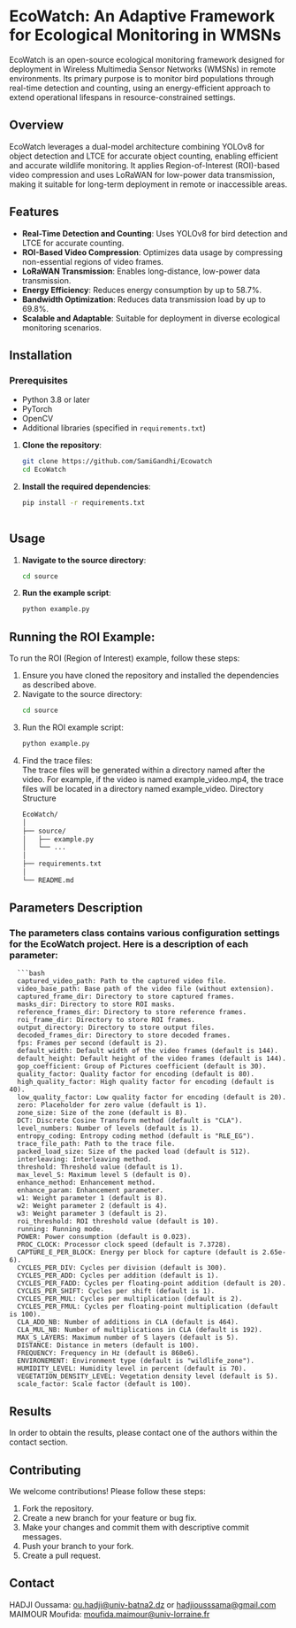 # EcoWatch: An Adaptive Framework for Ecological Monitoring in WMSNs

EcoWatch is an open-source ecological monitoring framework designed for deployment in Wireless Multimedia Sensor Networks (WMSNs) in remote environments. Its primary purpose is to monitor bird populations through real-time detection and counting, using an energy-efficient approach to extend operational lifespans in resource-constrained settings.

## Overview

EcoWatch leverages a dual-model architecture combining YOLOv8 for object detection and LTCE for accurate object counting, enabling efficient and accurate wildlife monitoring. It applies Region-of-Interest (ROI)-based video compression and uses LoRaWAN for low-power data transmission, making it suitable for long-term deployment in remote or inaccessible areas.

## Features

- **Real-Time Detection and Counting**: Uses YOLOv8 for bird detection and LTCE for accurate counting.
- **ROI-Based Video Compression**: Optimizes data usage by compressing non-essential regions of video frames.
- **LoRaWAN Transmission**: Enables long-distance, low-power data transmission.
- **Energy Efficiency**: Reduces energy consumption by up to 58.7%.
- **Bandwidth Optimization**: Reduces data transmission load by up to 69.8%.
- **Scalable and Adaptable**: Suitable for deployment in diverse ecological monitoring scenarios.

## Installation

### Prerequisites

- Python 3.8 or later
- PyTorch
- OpenCV
- Additional libraries (specified in `requirements.txt`)


1. **Clone the repository**:
   ```bash
   git clone https://github.com/SamiGandhi/Ecowatch
   cd EcoWatch
   
2. **Install the required dependencies**:
    ```bash
    pip install -r requirements.txt
  
## Usage

1. **Navigate to the source directory**:
   ```bash
   cd source

2. **Run the example script**:
   ```bash
   python example.py

## Running the ROI Example:
To run the ROI (Region of Interest) example, follow these steps:
1. Ensure you have cloned the repository and installed the dependencies as described above.
2. Navigate to the source directory:
   ```bash
   cd source

3. Run the ROI example script:
      ```bash
      python example.py
4. Find the trace files:   
      The trace files will be generated within a directory named after the video.
      For example, if the video is named example_video.mp4, the trace files will be located in a directory named example_video.
      Directory Structure
      ```bash
      EcoWatch/
      │
      ├── source/
      │   ├── example.py
      │   └── ...
      │
      ├── requirements.txt
      │
      └── README.md

## Parameters Description
### The parameters class contains various configuration settings for the EcoWatch project. Here is a description of each parameter:
      ```bash
      captured_video_path: Path to the captured video file.
      video_base_path: Base path of the video file (without extension).
      captured_frame_dir: Directory to store captured frames.
      masks_dir: Directory to store ROI masks.
      reference_frames_dir: Directory to store reference frames.
      roi_frame_dir: Directory to store ROI frames.
      output_directory: Directory to store output files.
      decoded_frames_dir: Directory to store decoded frames.
      fps: Frames per second (default is 2).
      default_width: Default width of the video frames (default is 144).
      default_height: Default height of the video frames (default is 144).
      gop_coefficient: Group of Pictures coefficient (default is 30).
      quality_factor: Quality factor for encoding (default is 80).
      high_quality_factor: High quality factor for encoding (default is 40).
      low_quality_factor: Low quality factor for encoding (default is 20).
      zero: Placeholder for zero value (default is 1).
      zone_size: Size of the zone (default is 8).
      DCT: Discrete Cosine Transform method (default is "CLA").
      level_numbers: Number of levels (default is 1).
      entropy_coding: Entropy coding method (default is "RLE_EG").
      trace_file_path: Path to the trace file.
      packed_load_size: Size of the packed load (default is 512).
      interleaving: Interleaving method.
      threshold: Threshold value (default is 1).
      max_level_S: Maximum level S (default is 0).
      enhance_method: Enhancement method.
      enhance_param: Enhancement parameter.
      w1: Weight parameter 1 (default is 8).
      w2: Weight parameter 2 (default is 4).
      w3: Weight parameter 3 (default is 2).
      roi_threshold: ROI threshold value (default is 10).
      running: Running mode.
      POWER: Power consumption (default is 0.023).
      PROC_CLOCK: Processor clock speed (default is 7.3728).
      CAPTURE_E_PER_BLOCK: Energy per block for capture (default is 2.65e-6).
      CYCLES_PER_DIV: Cycles per division (default is 300).
      CYCLES_PER_ADD: Cycles per addition (default is 1).
      CYCLES_PER_FADD: Cycles per floating-point addition (default is 20).
      CYCLES_PER_SHIFT: Cycles per shift (default is 1).
      CYCLES_PER_MUL: Cycles per multiplication (default is 2).
      CYCLES_PER_FMUL: Cycles per floating-point multiplication (default is 100).
      CLA_ADD_NB: Number of additions in CLA (default is 464).
      CLA_MUL_NB: Number of multiplications in CLA (default is 192).
      MAX_S_LAYERS: Maximum number of S layers (default is 5).
      DISTANCE: Distance in meters (default is 100).
      FREQUENCY: Frequency in Hz (default is 868e6).
      ENVIRONEMENT: Environment type (default is "wildlife_zone").
      HUMIDITY_LEVEL: Humidity level in percent (default is 70).
      VEGETATION_DENSITY_LEVEL: Vegetation density level (default is 5).
      scale_factor: Scale factor (default is 100).

      
## Results
In order to obtain the results, please contact one of the authors within the contact section.


## Contributing
We welcome contributions! Please follow these steps:

1. Fork the repository.
2. Create a new branch for your feature or bug fix.
3. Make your changes and commit them with descriptive commit messages.
4. Push your branch to your fork.
5. Create a pull request.


## Contact
HADJI Oussama: ou.hadji@univ-batna2.dz or hadjiousssama@gmail.com
MAIMOUR Moufida: moufida.maimour@univ-lorraine.fr
